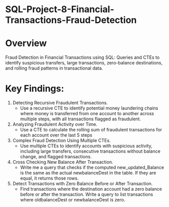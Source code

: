 # SQL-Project-8-Financial-Transactions-Fraud-Detection

# Overview
Fraud Detection in Financial Transactions using SQL: Queries and CTEs to identify suspicious transfers, large transactions, zero-balance destinations, and rolling fraud patterns in transactional data.

# Key Findings:
1. Detecting Recursive Fraudulent Transactions.
    - Use a recursive CTE to identify potential money laundering chains where money is transferred from one account to another across multiple steps, with all transactions flagged as fraudulent.
2. Analyzing Fraudulent Activity over Time.
    - Use a CTE to calculate the rolling sum of fraudulent transactions for each account over the last 5 steps
3. Complex Fraud Detection Using Multiple CTEs.
    - Use multiple CTEs to identify accounts with suspicious activity, including large transfers, consecutive transactions without balance change, and flagged transactions.
4. Cross Checking New Balance After Transaction.
    - Write me a query that checks if the computed new_updated_Balance is the same as the actual newbalanceDest in the table.  If they are equal, it returns those rows.
5. Detect Transactions with Zero Balance Before or After Transaction.
    - Find transactions where the destination account had a zero balance before or after the transaction. Write a query to list transactions where oldbalanceDest or newbalanceDest is zero.
